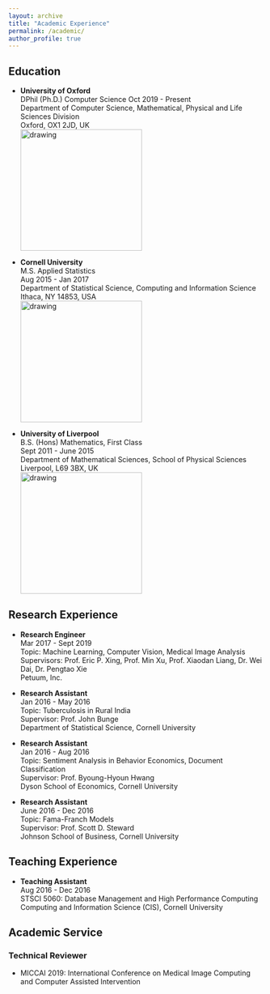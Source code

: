 ```yaml
---
layout: archive
title: "Academic Experience"
permalink: /academic/
author_profile: true
---
```

## Education

* **University of Oxford**    
  DPhil (Ph.D.) Computer Science
  Oct 2019 - Present  
  Department of Computer Science, Mathematical, Physical and Life Sciences Division  
  Oxford, OX1 2JD, UK  
  <a href="http://www.cs.ox.ac.uk/"><img src="https://leonndong.github.io/images/oxford.png" alt="drawing" width="240px"/></a> 

* **Cornell University**    
  M.S. Applied Statistics  
  Aug 2015 - Jan 2017  
  Department of Statistical Science, Computing and Information Science       
  Ithaca, NY 14853, USA  
  <a href="https://cis.cornell.edu/cornell-computing-information-science/"><img src="https://leonndong.github.io/images/cornell.png" alt="drawing" width="240px"/></a> 

* **University of Liverpool**  
  B.S. (Hons) Mathematics, First Class  
  Sept 2011 - June 2015  
  Department of Mathematical Sciences, School of Physical Sciences  
  Liverpool, L69 3BX, UK  
  <a href="https://www.liverpool.ac.uk/mathematical-sciences/"><img src="https://leonndong.github.io/images/liverpool.svg" alt="drawing" width="240px"/></a> 

## Research Experience
* **Research Engineer**  
  Mar 2017 - Sept 2019  
  Topic: Machine Learning, Computer Vision, Medical Image Analysis  
  Supervisors: Prof. Eric P. Xing, Prof. Min Xu, Prof. Xiaodan Liang, Dr. Wei Dai, Dr. Pengtao Xie  
  Petuum, Inc. 

* **Research Assistant**  
  Jan 2016 - May 2016  
  Topic: Tuberculosis in Rural India  
  Supervisor: Prof. John Bunge   
  Department of Statistical Science, Cornell University

* **Research Assistant**  
  Jan 2016 - Aug 2016  
  Topic: Sentiment Analysis in Behavior Economics, Document Classification  
  Supervisor: Prof. Byoung-Hyoun Hwang  
  Dyson School of Economics, Cornell University  

* **Research Assistant**  
  June 2016 - Dec 2016  
  Topic: Fama-Franch Models  
  Supervisor: Prof. Scott D. Steward   
  Johnson School of Business, Cornell University  

## Teaching Experience

* **Teaching Assistant**  
  Aug 2016 - Dec 2016  
  STSCI 5060: Database Management and High Performance Computing  
  Computing and Information Science (CIS), Cornell University   
  
## Academic Service  

### Technical Reviewer    
* MICCAI 2019: International Conference on Medical Image Computing and Computer Assisted Intervention
